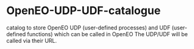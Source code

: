 # OpenEO-UDP-UDF-catalogue

catalog to store OpenEO UDP (user-defined processes) and UDF (user-defined functions) which can be called in OpenEO
The UDP/UDF will be called via their URL.
